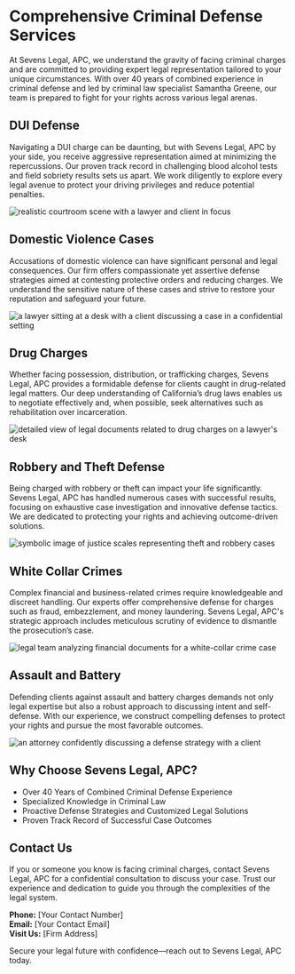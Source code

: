# Comprehensive Criminal Defense Services

At Sevens Legal, APC, we understand the gravity of facing criminal charges and are committed to providing expert legal representation tailored to your unique circumstances. With over 40 years of combined experience in criminal defense and led by criminal law specialist Samantha Greene, our team is prepared to fight for your rights across various legal arenas.

## DUI Defense

Navigating a DUI charge can be daunting, but with Sevens Legal, APC by your side, you receive aggressive representation aimed at minimizing the repercussions. Our proven track record in challenging blood alcohol tests and field sobriety results sets us apart. We work diligently to explore every legal avenue to protect your driving privileges and reduce potential penalties.

![realistic courtroom scene with a lawyer and client in focus](/images/services-image-0-1746709609589.webp)

## Domestic Violence Cases

Accusations of domestic violence can have significant personal and legal consequences. Our firm offers compassionate yet assertive defense strategies aimed at contesting protective orders and reducing charges. We understand the sensitive nature of these cases and strive to restore your reputation and safeguard your future.

![a lawyer sitting at a desk with a client discussing a case in a confidential setting](/images/services-image-1-1746709622533.webp)

## Drug Charges

Whether facing possession, distribution, or trafficking charges, Sevens Legal, APC provides a formidable defense for clients caught in drug-related legal matters. Our deep understanding of California’s drug laws enables us to negotiate effectively and, when possible, seek alternatives such as rehabilitation over incarceration.

![detailed view of legal documents related to drug charges on a lawyer's desk](/images/services-image-2-1746709638172.webp)

## Robbery and Theft Defense

Being charged with robbery or theft can impact your life significantly. Sevens Legal, APC has handled numerous cases with successful results, focusing on exhaustive case investigation and innovative defense tactics. We are dedicated to protecting your rights and achieving outcome-driven solutions.

![symbolic image of justice scales representing theft and robbery cases](/images/services-image-3-1746709650827.webp)

## White Collar Crimes

Complex financial and business-related crimes require knowledgeable and discreet handling. Our experts offer comprehensive defense for charges such as fraud, embezzlement, and money laundering. Sevens Legal, APC's strategic approach includes meticulous scrutiny of evidence to dismantle the prosecution’s case.

![legal team analyzing financial documents for a white-collar crime case](/images/services-image-4-1746709664264.webp)

## Assault and Battery

Defending clients against assault and battery charges demands not only legal expertise but also a robust approach to discussing intent and self-defense. With our experience, we construct compelling defenses to protect your rights and pursue the most favorable outcomes.

![an attorney confidently discussing a defense strategy with a client](/images/services-image-5-1746709682633.webp)

## Why Choose Sevens Legal, APC?

- Over 40 Years of Combined Criminal Defense Experience
- Specialized Knowledge in Criminal Law
- Proactive Defense Strategies and Customized Legal Solutions
- Proven Track Record of Successful Case Outcomes

## Contact Us

If you or someone you know is facing criminal charges, contact Sevens Legal, APC for a confidential consultation to discuss your case. Trust our experience and dedication to guide you through the complexities of the legal system. 

**Phone:** [Your Contact Number]  
**Email:** [Your Contact Email]  
**Visit Us:** [Firm Address]

Secure your legal future with confidence—reach out to Sevens Legal, APC today.